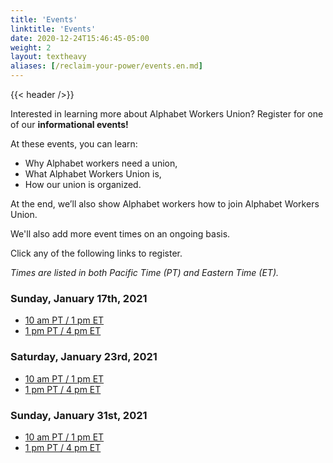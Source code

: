 ```yaml
---
title: 'Events'
linktitle: 'Events'
date: 2020-12-24T15:46:45-05:00
weight: 2
layout: textheavy
aliases: [/reclaim-your-power/events.en.md]
---
```


{{< header />}}

Interested in learning more about Alphabet Workers Union?
Register for one of our **informational events!**

At these events, you can learn:

- Why Alphabet workers need a union,
- What Alphabet Workers Union is,
- How our union is organized.

At the end, we’ll also show Alphabet workers how to join Alphabet Workers Union.

We'll also add more event times on an ongoing basis.

Click any of the following links to register.

_Times are listed in both Pacific Time (PT) and Eastern Time (ET)._

### Sunday, January 17th, 2021

- [10 am PT / 1 pm ET](https://zoom.us/meeting/register/tJwpd-qsqTgoGtERHLJ26lIcm2vbyTyYqKGA)
- [1 pm PT / 4 pm ET](https://zoom.us/meeting/register/tJIocOGuqTooG9Ca-6oO82kOOosnEM_Rynm4)

### Saturday, January 23rd, 2021

- [10 am PT / 1 pm ET](https://zoom.us/meeting/register/tJIrcuutpj0qHd1Ex1KCrEmyt6RvpRXdES2k)
- [1 pm PT / 4 pm ET](https://zoom.us/meeting/register/tJUof-2uqjovGNfGsWNm1Elrr1PkxpXjnYqc)

### Sunday, January 31st, 2021

- [10 am PT / 1 pm ET](https://zoom.us/meeting/register/tJUrf--opz8uHNNHCV2rdSk-4J3qlCGAuOzQ)
- [1 pm PT / 4 pm ET](https://zoom.us/meeting/register/tJwvcO2oqDMoH93Ggcxs0z8I8y6dnfma4rd2)
